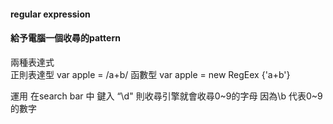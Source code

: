 #### regular expression   
#### 給予電腦一個收尋的pattern 

 兩種表達式  
 正則表達型 
    var apple = /a+b/
 函數型
    var apple = new RegEex {'a+b'} 
    
運用  在search bar 中 鍵入 “\d" 
則收尋引擎就會收尋0~9的字母
因為\\b 代表0~9的數字 

